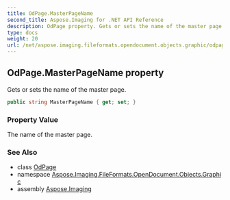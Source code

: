 ```yaml
---
title: OdPage.MasterPageName
second_title: Aspose.Imaging for .NET API Reference
description: OdPage property. Gets or sets the name of the master page
type: docs
weight: 20
url: /net/aspose.imaging.fileformats.opendocument.objects.graphic/odpage/masterpagename/
---
```

## OdPage.MasterPageName property

Gets or sets the name of the master page.

```csharp
public string MasterPageName { get; set; }
```

### Property Value

The name of the master page.

### See Also

* class [OdPage](../)
* namespace [Aspose.Imaging.FileFormats.OpenDocument.Objects.Graphic](../../odpage/)
* assembly [Aspose.Imaging](../../../)


